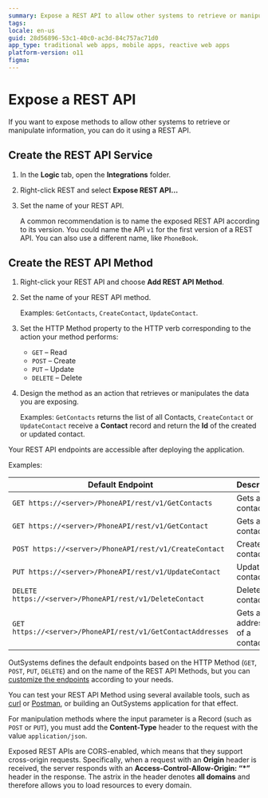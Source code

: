 ```yaml
---
summary: Expose a REST API to allow other systems to retrieve or manipulate information.
tags: 
locale: en-us
guid: 28d56896-53c1-40c0-ac3d-84c757ac71d0
app_type: traditional web apps, mobile apps, reactive web apps
platform-version: o11
figma:
---
```


# Expose a REST API

If you want to expose methods to allow other systems to retrieve or manipulate information, you can do it using a REST API.

## Create the REST API Service

1. In the **Logic** tab, open the **Integrations** folder.
   
1. Right-click REST and select **Expose REST API...**
   
1. Set the name of your REST API.
   
    A common recommendation is to name the exposed REST API according to its version. You could name the API `v1` for the first version of a REST API. You can also use a different name, like `PhoneBook`.  

## Create the REST API Method

1. Right-click your REST API and choose **Add REST API Method**.
   
1. Set the name of your REST API method.

   Examples: `GetContacts`, `CreateContact`, `UpdateContact`.
   
1. Set the HTTP Method property to the HTTP verb corresponding to the action your method performs:
   
    * `GET` – Read
    * `POST` – Create
    * `PUT` – Update
    * `DELETE` – Delete
      
1. Design the method as an action that retrieves or manipulates the data you are exposing.

    Examples: `GetContacts` returns the list of all Contacts, `CreateContact` or `UpdateContact` receive a **Contact** record and return the **Id** of the created or updated contact.

Your REST API endpoints are accessible after deploying the application.

Examples:

Default Endpoint | Description  
---|---  
`GET https://<server>/PhoneAPI/rest/v1/GetContacts` | Gets all contacts.
`GET https://<server>/PhoneAPI/rest/v1/GetContact` | Gets a contact.
`POST https://<server>/PhoneAPI/rest/v1/CreateContact` | Creates a contact.
`PUT https://<server>/PhoneAPI/rest/v1/UpdateContact` | Updates a contact.
`DELETE https://<server>/PhoneAPI/rest/v1/DeleteContact` | Deletes a contact.
`GET https://<server>/PhoneAPI/rest/v1/GetContactAddresses` | Gets all addresses of a contact.
  
OutSystems defines the default endpoints based on the HTTP Method (`GET`, `POST`, `PUT`, `DELETE`) and on the name of the REST API Methods, but you can [customize the endpoints](<customize-rest-urls.md>) according to your needs.

You can test your REST API Method using several available tools, such as [curl](https://curl.haxx.se/) or [Postman](https://www.postman.com), or building an OutSystems application for that effect. 

For manipulation methods where the input parameter is a Record (such as `POST` or `PUT`), you must add the **Content-Type** header to the request with the value `application/json`.

Exposed REST APIs are CORS-enabled, which means that they support cross-origin requests. Specifically, when a request with an **Origin** header is received, the server responds with an **Access-Control-Allow-Origin: “*”** header in the response. The astrix in the header denotes **all domains** and therefore allows you to load resources to every domain.
